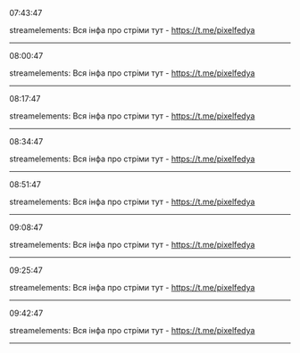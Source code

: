 07:43:47

streamelements: Вся інфа про стріми тут - https://t.me/pixelfedya

---

08:00:47

streamelements: Вся інфа про стріми тут - https://t.me/pixelfedya

---

08:17:47

streamelements: Вся інфа про стріми тут - https://t.me/pixelfedya

---

08:34:47

streamelements: Вся інфа про стріми тут - https://t.me/pixelfedya

---

08:51:47

streamelements: Вся інфа про стріми тут - https://t.me/pixelfedya

---

09:08:47

streamelements: Вся інфа про стріми тут - https://t.me/pixelfedya

---

09:25:47

streamelements: Вся інфа про стріми тут - https://t.me/pixelfedya

---

09:42:47

streamelements: Вся інфа про стріми тут - https://t.me/pixelfedya

---


